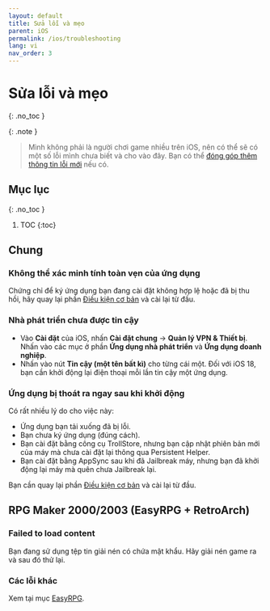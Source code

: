 ```yaml
---
layout: default
title: Sửa lỗi và mẹo
parent: iOS
permalink: /ios/troubleshooting
lang: vi
nav_order: 3
---
```


# Sửa lỗi và mẹo
{: .no_toc }

{: .note }
> Mình không phải là người chơi game nhiều trên iOS, nên có thể sẽ có một số lỗi mình chưa biết và cho vào đây. Bạn có thể [đóng góp thêm thông tin lỗi mới](../../contribute) nếu có.

## Mục lục
{: .no_toc }

1. TOC
{:toc}

## Chung

### Không thể xác minh tính toàn vẹn của ứng dụng

Chứng chỉ để ký ứng dụng bạn đang cài đặt không hợp lệ hoặc đã bị thu hồi, hãy quay lại phần [Điều kiện cơ bản](./prerequisities) và cài lại từ đầu.

### Nhà phát triển chưa được tin cậy

* Vào **Cài đặt** của iOS, nhấn **Cài đặt chung** -> **Quản lý VPN & Thiết bị**. Nhấn vào các mục ở phần **Ứng dụng nhà phát triển** và **Ứng dụng doanh nghiệp**.
* Nhấn vào nút **Tin cậy (một tên bất kì)** cho từng cái một. Đối với iOS 18, bạn cần khởi động lại điện thoại mỗi lần tin cậy một ứng dụng.

### Ứng dụng bị thoát ra ngay sau khi khởi động

Có rất nhiều lý do cho việc này:

* Ứng dụng bạn tải xuống đã bị lỗi.
* Bạn chưa ký ứng dụng (đúng cách).
* Bạn cài đặt bằng công cụ TrollStore, nhưng bạn cập nhật phiên bản mới của máy mà chưa cài đặt lại thông qua Persistent Helper.
* Bạn cài đặt bằng AppSync sau khi đã Jailbreak máy, nhưng bạn đã khởi động lại máy mà quên chưa Jailbreak lại.

Bạn cần quay lại phần [Điều kiện cơ bản](./prerequisities) và cài lại từ đầu.

## RPG Maker 2000/2003 (EasyRPG + RetroArch)

### Failed to load content

Bạn đang sử dụng tệp tin giải nén có chứa mật khẩu. Hãy giải nén game ra và sau đó thử lại.

### Các lỗi khác

Xem tại mục [EasyRPG](../../miscellaneous/easyrpg).